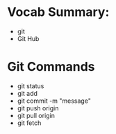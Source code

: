 # Vocab Summary:
- git
- Git Hub

# Git Commands
- git status
- git add 
- git commit -m "message"
- git push origin <branchname>
- git pull origin <branchname>
- git fetch